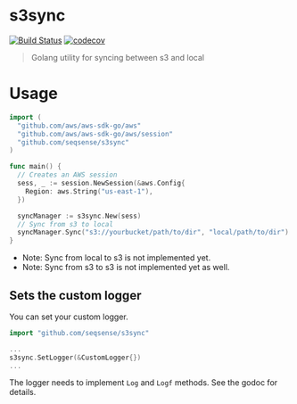 # s3sync

[![Build Status](https://travis-ci.com/seqsense/s3sync.svg?branch=master)](https://travis-ci.com/seqsense/s3sync)
[![codecov](https://codecov.io/gh/seqsense/s3sync/branch/master/graph/badge.svg)](https://codecov.io/gh/seqsense/s3sync)

> Golang utility for syncing between s3 and local

# Usage

```go
import (
  "github.com/aws/aws-sdk-go/aws"
  "github.com/aws/aws-sdk-go/aws/session"
  "github.com/seqsense/s3sync"
)

func main() {
  // Creates an AWS session
  sess, _ := session.NewSession(&aws.Config{
    Region: aws.String("us-east-1"),
  })

  syncManager := s3sync.New(sess)
  // Sync from s3 to local
  syncManager.Sync("s3://yourbucket/path/to/dir", "local/path/to/dir")
}
```

- Note: Sync from local to s3 is not implemented yet.
- Note: Sync from s3 to s3 is not implemented yet as well.

## Sets the custom logger

You can set your custom logger.

```go
import "github.com/seqsense/s3sync"

...
s3sync.SetLogger(&CustomLogger{})
...
```

The logger needs to implement `Log` and `Logf` methods. See the godoc for details.
